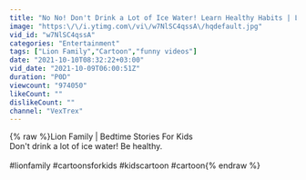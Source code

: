 ```yaml
---
title: "No No! Don't Drink a Lot of Ice Water! Learn Healthy Habits | Lion Family | Cartoon for Kids"
image: "https:\/\/i.ytimg.com\/vi\/w7NlSC4qssA\/hqdefault.jpg"
vid_id: "w7NlSC4qssA"
categories: "Entertainment"
tags: ["Lion Family","Cartoon","funny videos"]
date: "2021-10-10T08:32:22+03:00"
vid_date: "2021-10-09T06:00:51Z"
duration: "P0D"
viewcount: "974050"
likeCount: ""
dislikeCount: ""
channel: "VexTrex"
---
```

{% raw %}Lion Family | Bedtime Stories For Kids<br />Don't drink a lot of ice water! Be healthy.<br /><br />#lionfamily #cartoonsforkids #kidscartoon #cartoon{% endraw %}
